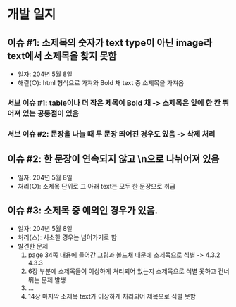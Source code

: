 # 개발 일지

## 이슈 #1: 소제목의 숫자가 text type이 아닌 image라 text에서 소제목을 찾지 못함
- 일자: 204년 5월 8일
- 해결(○): html 형식으로 가져와 Bold 채 text 중 소제목을 가져옴
### 서브 이슈 #1: table이나 더 작은 제목이 Bold 채 -> 소제목은 앞에 한 칸 뛰어져 있는 공통점이 있음
### 서브 이슈 #2: 문장을 나눌 때 두 문장 띄어진 경우도 있음 -> 삭제 처리
## 이슈 #2: 한 문장이 연속되지 않고 \n으로 나뉘어져 있음
- 일자: 204년 5월 8일
- 처리(○): 소제목 단위로 그 아래 text는 모두 한 문장으로 취급
## 이슈 #3: 소제목 중 예외인 경우가 있음. 
- 일자: 204년 5월 8일
- 처리(△): 사소한 경우는 넘어가기로 함
- 발견한 문제
    1. page 34쪽 내용에 들어간 그림과 볼드채 때문에 소제목으로 식별 -> 4.3.2 4.3.3
    2. 6장 부분에 소제목들이 이상하게 처리되어 있는지 소제목으로 식별 못하고 건너뛰는 문제 발생
    3. ...
    4. 14장 마지막 소제목 text가 이상하게 처리되어 제목으로 식별 못함